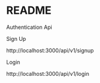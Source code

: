 # README

Authentication Api


Sign Up

http://localhost:3000/api/v1/signup

Login

http://localhost:3000/api/v1/login

